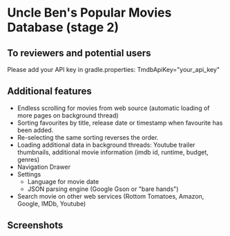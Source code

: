# Uncle Ben's Popular Movies Database (stage 2)

## To reviewers and potential users
Please add your API key in gradle.properties: TmdbApiKey="your_api_key"

## Additional features
* Endless scrolling for movies from web source (automatic loading of more pages on background thread)
* Sorting favourites by title, release date or timestamp when  favourite has been added.
* Re-selecting the same sorting reverses the order.
* Loading additional data in background threads: Youtube trailer thumbnails, additional movie information (imdb id, runtime, budget, genres)
* Navigation Drawer
* Settings
    * Language for movie date
    * JSON parsing engine (Google Gson or "bare hands")
* Search movie on other web services (Rottom Tomatoes, Amazon, Google, IMDb, Youtube)


## Screenshots

